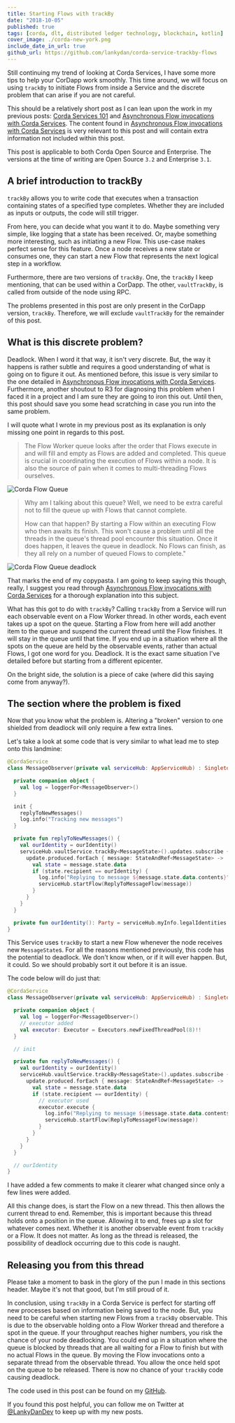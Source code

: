 ```yaml
---
title: Starting Flows with trackBy
date: "2018-10-05"
published: true
tags: [corda, dlt, distributed ledger technology, blockchain, kotlin]
cover_image: ./corda-new-york.png
include_date_in_url: true
github_url: https://github.com/lankydan/corda-service-trackby-flows
---
```


Still continuing my trend of looking at Corda Services, I have some more tips to help your CorDapp work smoothly. This time around, we will focus on using `trackBy` to initiate Flows from inside a Service and the discrete problem that can arise if you are not careful.

This should be a relatively short post as I can lean upon the work in my previous posts: [Corda Services 101](https://lankydan.dev/2018/08/19/corda-services-101/) and [Asynchronous Flow invocations with Corda Services](https://lankydan.dev/2018/09/22/asynchronous-flow-invocations-with-corda-services/). The content found in [Asynchronous Flow invocations with Corda Services](https://lankydan.dev/2018/09/22/asynchronous-flow-invocations-with-corda-services/) is very relevant to this post and will contain extra information not included within this post.

This post is applicable to both Corda Open Source and Enterprise. The versions at the time of writing are Open Source `3.2` and Enterprise `3.1`.

## A brief introduction to trackBy

`trackBy` allows you to write code that executes when a transaction containing states of a specified type completes. Whether they are included as inputs or outputs, the code will still trigger.

From here, you can decide what you want it to do. Maybe something very simple, like logging that a state has been received. Or, maybe something more interesting, such as initiating a new Flow. This use-case makes perfect sense for this feature. Once a node receives a new state or consumes one, they can start a new Flow that represents the next logical step in a workflow.

Furthermore, there are two versions of `trackBy`. One, the `trackBy` I keep mentioning, that can be used within a CorDapp. The other, `vaultTrackBy`, is called from outside of the node using RPC.

The problems presented in this post are only present in the CorDapp version, `trackBy`. Therefore, we will exclude `vaultTrackBy` for the remainder of this post.

## What is this discrete problem?

Deadlock. When I word it that way, it isn't very discrete. But, the way it happens is rather subtle and requires a good understanding of what is going on to figure it out. As mentioned before, this issue is very similar to the one detailed in [Asynchronous Flow invocations with Corda Services](https://lankydan.dev/2018/09/22/asynchronous-flow-invocations-with-corda-services/). Furthermore, another shoutout to R3 for diagnosing this problem when I faced it in a project and I am sure they are going to iron this out. Until then, this post should save you some head scratching in case you run into the same problem.

I will quote what I wrote in my previous post as its explanation is only missing one point in regards to this post.

> The Flow Worker queue looks after the order that Flows execute in and will fill and empty as Flows are added and completed. This queue is crucial in coordinating the execution of Flows within a node. It is also the source of pain when it comes to multi-threading Flows ourselves.

![Corda Flow Queue](./corda-flow-queue.png)

> Why am I talking about this queue? Well, we need to be extra careful not to fill the queue up with Flows that cannot complete.
>
> How can that happen? By starting a Flow within an executing Flow who then awaits its finish. This won't cause a problem until all the threads in the queue's thread pool encounter this situation. Once it does happen, it leaves the queue in deadlock. No Flows can finish, as they all rely on a number of queued Flows to complete."</em>

![Corda Flow Queue deadlock](./corda-flow-queue-deadlock.png)

That marks the end of my copypasta. I am going to keep saying this though, really, I suggest you read through [Asynchronous Flow invocations with Corda Services](https://lankydan.dev/2018/09/22/asynchronous-flow-invocations-with-corda-services/) for a thorough explanation into this subject.

What has this got to do with `trackBy`? Calling `trackBy` from a Service will run each observable event on a Flow Worker thread. In other words, each event takes up a spot on the queue. Starting a Flow from here will add another item to the queue and suspend the current thread until the Flow finishes. It will stay in the queue until that time. If you end up in a situation where all the spots on the queue are held by the observable events, rather than actual Flows, I got one word for you. Deadlock. It is the exact same situation I've detailed before but starting from a different epicenter.

On the bright side, the solution is a piece of cake (where did this saying come from anyway?).

## The section where the problem is fixed

Now that you know what the problem is. Altering a "broken" version to one shielded from deadlock will only require a few extra lines.

Let's take a look at some code that is very similar to what lead me to step onto this landmine:

```kotlin
@CordaService
class MessageObserver(private val serviceHub: AppServiceHub) : SingletonSerializeAsToken() {

  private companion object {
    val log = loggerFor<MessageObserver>()
  }

  init {
    replyToNewMessages()
    log.info("Tracking new messages")
  }

  private fun replyToNewMessages() {
    val ourIdentity = ourIdentity()
    serviceHub.vaultService.trackBy<MessageState>().updates.subscribe { update: Vault.Update<MessageState> ->
      update.produced.forEach { message: StateAndRef<MessageState> ->
        val state = message.state.data
        if (state.recipient == ourIdentity) {
          log.info("Replying to message ${message.state.data.contents}")
          serviceHub.startFlow(ReplyToMessageFlow(message))
        }
      }
    }
  }

  private fun ourIdentity(): Party = serviceHub.myInfo.legalIdentities.first()
}
```

This Service uses `trackBy` to start a new Flow whenever the node receives new `MessageState`s. For all the reasons mentioned previously, this code has the potential to deadlock. We don't know when, or if it will ever happen. But, it could. So we should probably sort it out before it is an issue.

The code below will do just that:

```kotlin
@CordaService
class MessageObserver(private val serviceHub: AppServiceHub) : SingletonSerializeAsToken() {

  private companion object {
    val log = loggerFor<MessageObserver>()
    // executor added
    val executor: Executor = Executors.newFixedThreadPool(8)!!
  }

  // init

  private fun replyToNewMessages() {
    val ourIdentity = ourIdentity()
    serviceHub.vaultService.trackBy<MessageState>().updates.subscribe { update: Vault.Update<MessageState> ->
      update.produced.forEach { message: StateAndRef<MessageState> ->
        val state = message.state.data
        if (state.recipient == ourIdentity) {
          // executor used
          executor.execute {
            log.info("Replying to message ${message.state.data.contents}")
            serviceHub.startFlow(ReplyToMessageFlow(message))
          }
        }
      }
    }
  }

  // ourIdentity
}
```

I have added a few comments to make it clearer what changed since only a few lines were added.

All this change does, is start the Flow on a new thread. This then allows the current thread to end. Remember, this is important because this thread holds onto a position in the queue. Allowing it to end, frees up a slot for whatever comes next. Whether it is another observable event from `trackBy` or a Flow. It does not matter. As long as the thread is released, the possibility of deadlock occurring due to this code is naught.

## Releasing you from this thread

Please take a moment to bask in the glory of the pun I made in this sections header. Maybe it's not that good, but I'm still proud of it.

In conclusion, using `trackBy` in a Corda Service is perfect for starting off new processes based on information being saved to the node. But, you need to be careful when starting new Flows from a `trackBy` observable. This is due to the observable holding onto a Flow Worker thread and therefore a spot in the queue. If your throughput reaches higher numbers, you risk the chance of your node deadlocking. You could end up in a situation where the queue is blocked by threads that are all waiting for a Flow to finish but with no actual Flows in the queue. By moving the Flow invocations onto a separate thread from the observable thread. You allow the once held spot on the queue to be released. There is now no chance of your `trackBy` code causing deadlock.

The code used in this post can be found on my [GitHub](https://github.com/lankydan/corda-service-trackby-flows).

If you found this post helpful, you can follow me on Twitter at [@LankyDanDev](http://www.twitter.com/LankyDanDev) to keep up with my new posts.
